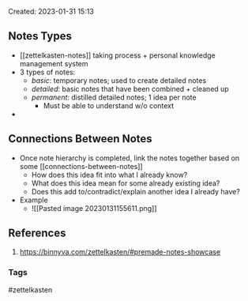 
Created: 2023-01-31 15:13

## Notes Types
- [[zettelkasten-notes]] taking process + personal knowledge management system
- 3 types of notes:
	- _basic_: temporary notes; used to create detailed notes
	- _detailed_: basic notes that have been combined + cleaned up
	- _permanent_: distilled detailed notes; 1 idea per note
		- Must be able to understand w/o context
-



## Connections Between Notes
- Once note hierarchy is completed, link the notes together based on some [[connections-between-notes]]
	- How does this idea fit into what I already know?
	- What does this idea mean for some already existing idea?
	- Does this add to/contradict/explain another idea I already have?
- Example
	- ![[Pasted image 20230131155611.png]]

## References
1. https://binnyva.com/zettelkasten/#premade-notes-showcase

### Tags
#zettelkasten 